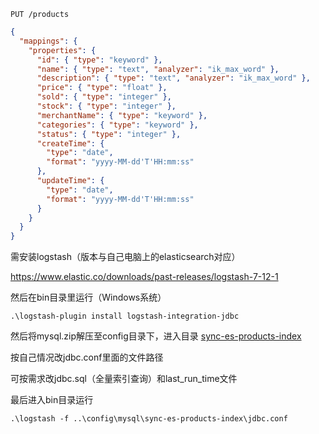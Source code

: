 `PUT /products`
```json
{
  "mappings": {
    "properties": {
      "id": { "type": "keyword" },
      "name": { "type": "text", "analyzer": "ik_max_word" },
      "description": { "type": "text", "analyzer": "ik_max_word" },
      "price": { "type": "float" },
      "sold": { "type": "integer" },
      "stock": { "type": "integer" },
      "merchantName": { "type": "keyword" },
      "categories": { "type": "keyword" },
      "status": { "type": "integer" },
      "createTime": { 
        "type": "date",
        "format": "yyyy-MM-dd'T'HH:mm:ss"
      },
      "updateTime": { 
        "type": "date",
        "format": "yyyy-MM-dd'T'HH:mm:ss" 
      }
    }
  }
}
```



需安装logstash（版本与自己电脑上的elasticsearch对应）

https://www.elastic.co/downloads/past-releases/logstash-7-12-1

然后在bin目录里运行（Windows系统）

```
.\logstash-plugin install logstash-integration-jdbc
```

然后将mysql.zip解压至config目录下，进入目录 [sync-es-products-index](..\..\docker\logstash-7.12.1\config\mysql\sync-es-products-index) 

按自己情况改jdbc.conf里面的文件路径

可按需求改jdbc.sql（全量索引查询）和last_run_time文件

最后进入bin目录运行

```
.\logstash -f ..\config\mysql\sync-es-products-index\jdbc.conf
```